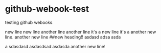 # github-webook-test
testing github webooks


new line
new line
another line
another line
it's a new line
it's a another new line.
another new line
##new heading!!
asdasd
adsa
asda

a
sdasdasd
asdasdsad
asdasda
another new line!
